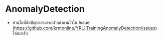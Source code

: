 # AnomalyDetection
- ท่านใดที่ติดปัญหาสามารถฝากคำถามไว้ใน Issue (https://github.com/krmonline/YRU_TrainingAnomalyDetection/issues) ได้นะครับ
